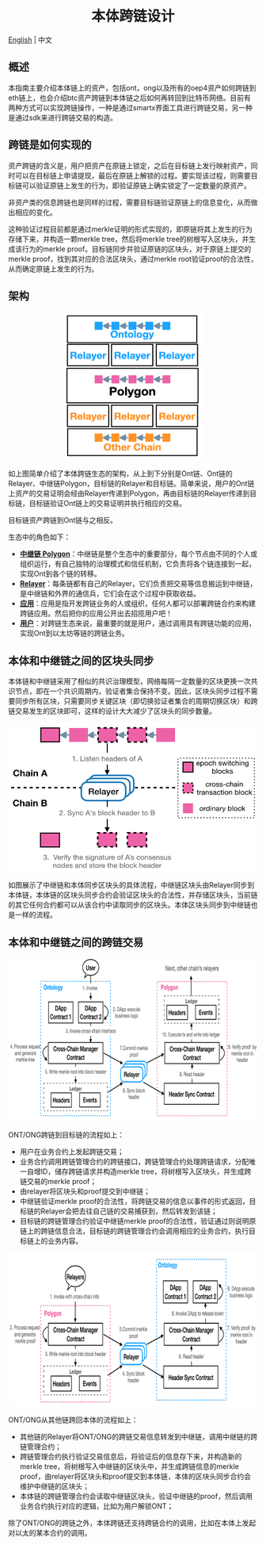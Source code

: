 <h1 align="center">本体跨链设计</h1>

[English](README.md) | 中文

## 概述

本指南主要介绍本体链上的资产，包括ont，ong以及所有的oep4资产如何跨链到eth链上，也会介绍btc资产跨链到本体链之后如何再转回到比特币网络。目前有两种方式可以实现跨链操作，一种是通过smartx界面工具进行跨链交易，另一种是通过sdk来进行跨链交易的构造。

## 跨链是如何实现的

资产跨链的含义是，用户把资产在原链上锁定，之后在目标链上发行映射资产，同时可以在目标链上申请提现，最后在原链上解锁的过程。要实现该过程，则需要目标链可以验证原链上发生的行为，即验证原链上确实锁定了一定数量的原资产。

非资产类的信息跨链也是同样的过程，需要目标链验证原链上的信息变化，从而做出相应的变化。

这种验证过程目前都是通过merkle证明的形式实现的，即原链将其上发生的行为存储下来，并构造一颗merkle tree，然后将merkle tree的树根写入区块头，并生成该行为的merkle proof。目标链同步并验证原链的区块头，对于原链上提交的merkle proof，找到其对应的合法区块头，通过merkle root验证proof的合法性，从而确定原链上发生的行为。

## 架构

<div align=center><img width="280" height="300" src="resources/structure.png"/></div>

如上图简单介绍了本体跨链生态的架构，从上到下分别是Ont链、Ont链的Relayer、中继链Polygon，目标链的Relayer和目标链。简单来说，用户的Ont链上资产的交易证明会经由Relayer传递到Polygon，再由目标链的Relayer传递到目标链，目标链验证Ont链上的交易证明并执行相应的交易。

目标链资产跨链到Ont链与之相反。

生态中的角色如下：

- [**中继链 Polygon**](../polygon/How_to_join_cross_chain.md)：中继链是整个生态中的重要部分，每个节点由不同的个人或组织运行，有自己独特的治理模式和信任机制，它负责将各个链连接到一起，实现Ont到各个链的转移。
- [**Relayer**](https://github.com/ontio/cross-chain/blob/master/ont/How_to_become_relayer_cn.md)：每条链都有自己的Relayer，它们负责把交易等信息搬运到中继链，是中继链和外界的通信兵，它们会在这个过程中获取收益。
- [**应用**](https://github.com/ontio/cross-chain/blob/master/ont/How_to_new_cross_chain_asset_cn.md)：应用是指开发跨链业务的人或组织，任何人都可以部署跨链合约来构建跨链应用。然后把你的应用公开出去招揽用户吧！
- [**用户**](https://github.com/ontio/cross-chain/blob/master/ont/How_to_cross_OEP4_cn.md)：对跨链生态来说，最重要的就是用户，通过调用具有跨链功能的应用，实现Ont到以太坊等链的跨链业务。

## 本体和中继链之间的区块头同步

本体链和中继链采用了相似的共识治理模型，网络每隔一定数量的区块更换一次共识节点，即在一个共识周期内，验证者集合保持不变。因此，区块头同步过程不需要同步所有区块，只需要同步关键区块（即切换验证者集合的周期切换区块）和跨链交易发生的区块即可，这样的设计大大减少了区块头的同步数量。

<div align=center><img width="521" height="300" src="resources/hdr_sync.png"/></div>

如图展示了中继链和本体同步区块头的具体流程，中继链区块头由Relayer同步到本体链，本体链的区块头同步合约会验证区块头的合法性，并存储区块头，当前链的其它任何合约都可以从该合约中读取同步的区块头。本体区块头同步到中继链也是一样的流程。

## 本体和中继链之间的跨链交易



<div align=center><img width="750" height="330" src="resources/ont2poly.png"/></div>

ONT/ONG跨链到目标链的流程如上：

- 用户在业务合约上发起跨链交易；
- 业务合约调用跨链管理合约的跨链接口，跨链管理合约处理跨链请求，分配唯一自增ID，储存跨链请求并构造merkle tree，将树根写入区块头，并生成跨链交易的merkle proof；
- 由relayer将区块头和proof提交到中继链；
- 中继链验证merkle proof的合法性，将跨链交易的信息以事件的形式返回，目标链的Relayer会把去往自己链的交易捕获到，然后转发到该链；
- 目标链的跨链管理合约验证中继链merkle proof的合法性，验证通过则说明原链上的跨链信息合法，目标链的跨链管理合约会调用相应的业务合约，执行目标链上的业务内容。

<div align=center><img width="750" height="310" src="resources/poly2ont.png"/></div>

ONT/ONG从其他链跨回本体的流程如上：

- 其他链的Relayer将ONT/ONG的跨链交易信息转发到中继链，调用中继链的跨链管理合约；
- 跨链管理合约执行验证交易信息后，将验证后的信息存下来，并构造新的merkle tree，将树根写入中继链的区块头中，并生成跨链信息的merkle proof，由relayer将区块头和proof提交到本体链，本体的区块头同步合约会维护中继链的区块头；
- 本体链的跨链管理合约会读取中继链区块头，验证中继链的proof，然后调用业务合约执行对应的逻辑，比如为用户解锁ONT；

除了ONT/ONG的跨链之外，本体跨链还支持跨链合约的调用，比如在本体上发起对以太的某本合约的调用。
